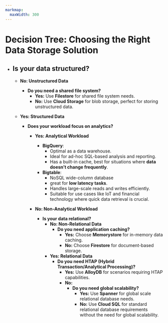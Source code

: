```yaml
---
markmap:
  maxWidth: 300
---
```


# Decision Tree: Choosing the Right Data Storage Solution

- ## **Is your data structured?**
  - **No: Unstructured Data**
    - **Do you need a shared file system?**
      - **Yes:** Use **Filestore** for shared file system needs.
      - **No:** Use **Cloud Storage** for blob storage, perfect for storing unstructured data.

  - **Yes: Structured Data**
    - **Does your workload focus on analytics?**
      - **Yes: Analytical Workload**
        - **BigQuery**:
          - Optimal as a data warehouse.
          - Ideal for ad-hoc SQL-based analysis and reporting.          
          - Has a built-in cache, best for situations where **data doesn’t change frequently**.
        - **Bigtable**:
          - NoSQL wide-column database
          - great for **low latency tasks**.
          - Handles large-scale reads and writes efficiently.
          - Suitable for use cases like IoT and financial technology where quick data retrieval is crucial.

      - **No: Non-Analytical Workload**
        - **Is your data relational?**
          - **No: Non-Relational Data**
            - **Do you need application caching?**
              - **Yes:** Choose **Memorystore** for in-memory data caching.
              - **No:** Choose **Firestore** for document-based storage.
          - **Yes: Relational Data**
            - **Do you need HTAP (Hybrid Transaction/Analytical Processing)?**
              - **Yes:** Use **AlloyDB** for scenarios requiring HTAP capabilities.
              - **No:**
                - **Do you need global scalability?**
                  - **Yes:** Use **Spanner** for global scale relational database needs.
                  - **No:** Use **Cloud SQL** for standard relational database requirements without the need for global scalability.

